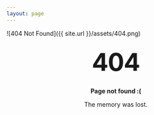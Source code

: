 ```yaml
---
layout: page
---
```


<style type="text/css" media="screen">
  .container {
    margin: 10px auto;
    max-width: 600px;
    text-align: center;
  }
  h1 {
    margin: 30px 0;
    font-size: 4em;
    line-height: 1;
    letter-spacing: -1px;
  }
</style>

![404 Not Found]({{ site.url }}/assets/404.png)

<div class="container">
  <h1>404</h1>

  <p><strong>Page not found :(</strong></p>
  <p>The memory was lost.</p>
</div>
